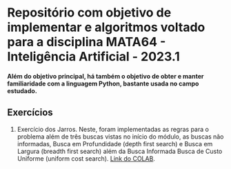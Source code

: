 # Repositório com objetivo de implementar e algoritmos voltado para a disciplina MATA64 - Inteligência Artificial - 2023.1

#### Além do objetivo principal, há também o objetivo de obter e manter familiaridade com a linguagem Python, bastante usada no campo estudado.

## Exercícios

1. Exercício dos Jarros. Neste, foram implementadas as regras para o problema além de três buscas vistas no início do módulo, as buscas não informadas, Busca em Profundidade (depth first search) e Busca em Largura (breadth first search) além da Busca Informada Busca de Custo Uniforme (uniform cost search). [Link do COLAB](https://colab.research.google.com/drive/10YYaOl3JYEybgzGrHahjQt0cgIut1dL3?usp=sharing).

